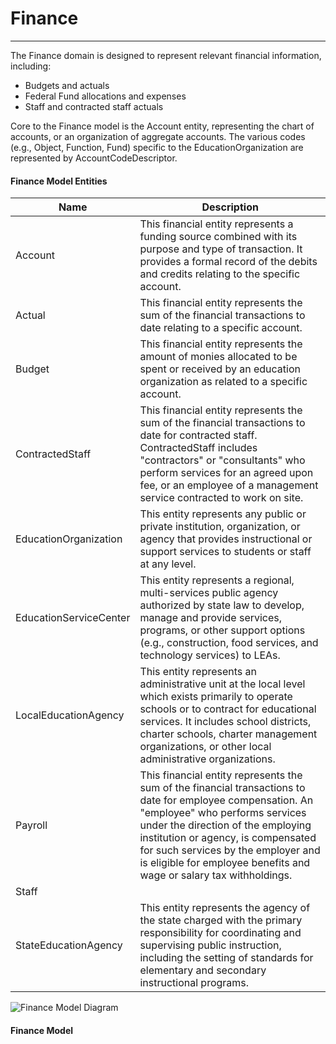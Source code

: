 # Finance
---
The Finance domain is designed to represent relevant financial information, including:
* Budgets and actuals
* Federal Fund allocations and expenses
* Staff and contracted staff actuals

Core to the Finance model is the Account entity, representing the chart of accounts, or an organization of aggregate accounts. The various codes (e.g., Object, Function, Fund) specific to the EducationOrganization are represented by AccountCodeDescriptor.



#### Finance Model Entities

| Name        | Description  |
|-----------------|------------------|
| Account | This financial entity represents a funding source combined with its purpose and type of transaction. It provides a formal record of the debits and credits relating to the specific account. |
| Actual | This financial entity represents the sum of the financial transactions to date relating to a specific account. |
| Budget | This financial entity represents the amount of monies allocated to be spent or received by an education organization as related to a specific account. |
| ContractedStaff | This financial entity represents the sum of the financial transactions to date for contracted staff. ContractedStaff includes "contractors" or "consultants" who perform services for an agreed upon fee, or an employee of a management service contracted to work on site. |
| EducationOrganization | This entity represents any public or private institution, organization, or agency that provides instructional or support services to students or staff at any level. |
| EducationServiceCenter | This entity represents a regional, multi-services public agency authorized by state law to develop, manage and provide services, programs, or other support options (e.g., construction, food services, and technology services) to LEAs. |
| LocalEducationAgency | This entity represents an administrative unit at the local level which exists primarily to operate schools or to contract for educational services. It includes school districts, charter schools, charter management organizations, or other local administrative organizations. |
| Payroll | This financial entity represents the sum of the financial transactions to date for employee compensation. An "employee" who performs services under the direction of the employing institution or agency, is compensated for such services by the employer and is eligible for employee benefits and wage or salary tax withholdings. |
| Staff |  |
| StateEducationAgency | This entity represents the agency of the state charged with the primary responsibility for coordinating and supervising public instruction, including the setting of standards for elementary and secondary instructional programs. |


![Finance Model Diagram](/path/to/domain-model.png)
#### Finance Model  

